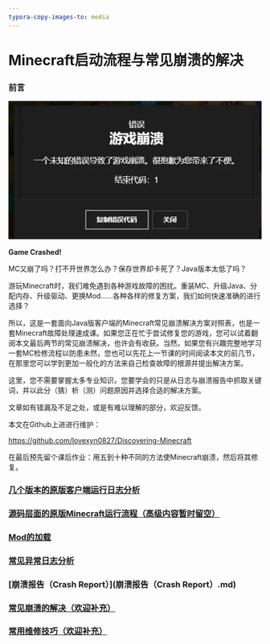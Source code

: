 ```yaml
---
typora-copy-images-to: media
---
```


# Minecraft启动流程与常见崩溃的解决

### 前言

![1674342019200](media/1674342019200.png)

**Game Crashed!**

MC又崩了吗？打不开世界怎么办？保存世界却卡死了？Java版本太低了吗？

游玩Minecraft时，我们难免遇到各种游戏故障的困扰。重装MC、升级Java、分配内存、升级驱动、更换Mod......各种各样的修复方案，我们如何快速准确的进行选择？

所以，这是一套面向Java版客户端的Minecraft常见崩溃解决方案对照表，也是一套Minecraft故障处理速成课。如果您正在忙于尝试修复您的游戏，您可以试着翻阅本文最后两节的常见崩溃解决，也许会有收获。当然，如果您有兴趣完整地学习一套MC检修流程以防患未然，您也可以先花上一节课的时间阅读本文的前几节，在那里您可以学到更加一般化的方法来自己检查故障的根源并提出解决方案。

这里，您不需要掌握太多专业知识，您要学会的只是从日志与崩溃报告中抓取关键词，并以此分（猜）析（测）问题原因并选择合适的解决方案。

文章如有错漏及不足之处，或是有难以理解的部分，欢迎反馈。

本文在Github上进进行维护：

https://github.com/lovexyn0827/Discovering-Minecraft

在最后预先留个课后作业：用五到十种不同的方法使Minecraft崩溃，然后将其修复。

### [几个版本的原版客户端运行日志分析](几个版本的原版客户端运行日志分析.md)

### [源码层面的原版Minecraft运行流程（高级内容暂时留空）](几个版本的原版客户端运行日志分析.md)

### [Mod的加载](Mod的加载].md)

### [常见异常日志分析](常见异常日志分析.md)

### [崩溃报告（Crash Report）](崩溃报告（Crash Report）.md)

### [常见崩溃的解决（欢迎补充）](常见崩溃的解决（欢迎补充）.md)

### [常用维修技巧（欢迎补充）](常用维修技巧（欢迎补充）.md)

